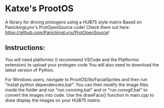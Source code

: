 # Katxe's ProotOS
 
A library for driving protogens using a HUB75 style matrix
Based on PanickingLynx's ProtOpenSource code! Check them out here: https://github.com/PanickingLynx/ProtOpenSource!

## Instructions:
You will need platformio (I recommend VSCode and the Platformio extension) to upload your protogen code
You will also need to download the latest version of Python.

For Windows users, navigate to ProotOS/lib/FacialSprites and then run "install python dependencies.bat". You can then modify the image files inside the folder and run "run convimg.bat" and or "run convgif.bat" to 
convert the images into code. Use the drawFace() function in main.cpp to draw display the images on your HUB75 matrix. 